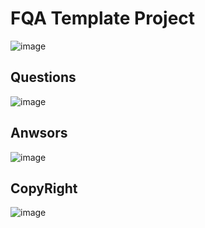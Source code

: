 # FQA Template Project
![image](https://github.com/MokatilDev/FQA-Project/assets/115933192/ca6a44ff-bfc0-4972-8840-dfb3afcc1855)

## Questions
![image](https://github.com/MokatilDev/FQA-Project/assets/115933192/be14db33-6dd4-4820-91eb-808d146e57c3)

## Anwsors
![image](https://github.com/MokatilDev/FQA-Project/assets/115933192/d0a2f465-d151-49f8-9f03-0c3b7eee1844)

## CopyRight
![image](https://github.com/MokatilDev/FQA-Project/assets/115933192/c24568ab-fef8-4182-8f50-13dc183fe30b)


